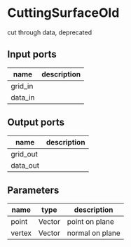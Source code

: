 CuttingSurfaceOld
=================
cut through data, deprecated

Input ports
-----------
|name|description|
|-|-|
|grid_in||
|data_in||

Output ports
------------
|name|description|
|-|-|
|grid_out||
|data_out||

Parameters
----------
|name|type|description|
|-|-|-|
|point|Vector|point on plane|
|vertex|Vector|normal on plane|
